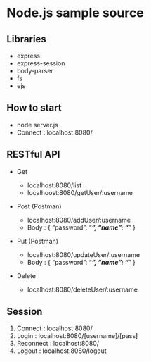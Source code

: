 # Node.js sample source

## Libraries
* express
* express-session
* body-parser
* fs
* ejs

## How to start
* node server.js
* Connect : localhost:8080/

## RESTful API
* Get
  * localhost:8080/list
  * localhoost:8080/getUser/:username
  
* Post (Postman)
  * localhost:8080/addUser/:username
  * Body : { “password”: “_____”, “name”: “_____” }
 
* Put (Postman)
  * localhost:8080/updateUser/:username
  * Body : { “password”: “_____”, “name”: “_____” }
 
* Delete
  * localhost:8080/deleteUser/:username
  
## Session
  1. Connect : localhost:8080/
  2. Login : localhost:8080/[username]/[pass]
  3. Reconnect : localhost:8080/
  4. Logout : localhost:8080/logout
